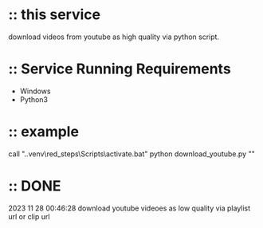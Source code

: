 # :: this service
download videos from youtube as high quality via python script.


# :: Service Running Requirements
- Windows 
- Python3 


# :: example
call ".\.venv\red_steps\Scripts\activate.bat"
python download_youtube.py ""


# :: DONE
2023 11 28 00:46:28 download youtube videoes as low quality via playlist url or clip url